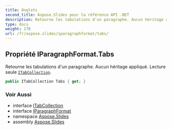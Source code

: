```yaml
---
title: Onglets
second_title: Aspose.Slides pour la référence API .NET
description: Retourne les tabulations d'un paragraphe. Aucun héritage appliqué. Lecture seule ITabCollectionaspose.slides/itabcollection.
type: docs
weight: 170
url: /fr/aspose.slides/iparagraphformat/tabs/
---
```


## Propriété IParagraphFormat.Tabs

Retourne les tabulations d'un paragraphe. Aucun héritage appliqué. Lecture seule [`ITabCollection`](../../itabcollection).

```csharp
public ITabCollection Tabs { get; }
```

### Voir Aussi

* interface [ITabCollection](../../itabcollection)
* interface [IParagraphFormat](../../iparagraphformat)
* namespace [Aspose.Slides](../../iparagraphformat)
* assembly [Aspose.Slides](../../../)

<!-- NE PAS MODIFIER : généré par xmldocmd pour Aspose.Slides.dll -->
